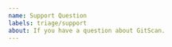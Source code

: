 ```yaml
---
name: Support Question
labels: triage/support
about: If you have a question about GitScan.
---
```


<!--
If you have a trouble, feel free to ask.
Make sure you're not asking duplicate question by searching on the issues lists.
-->
